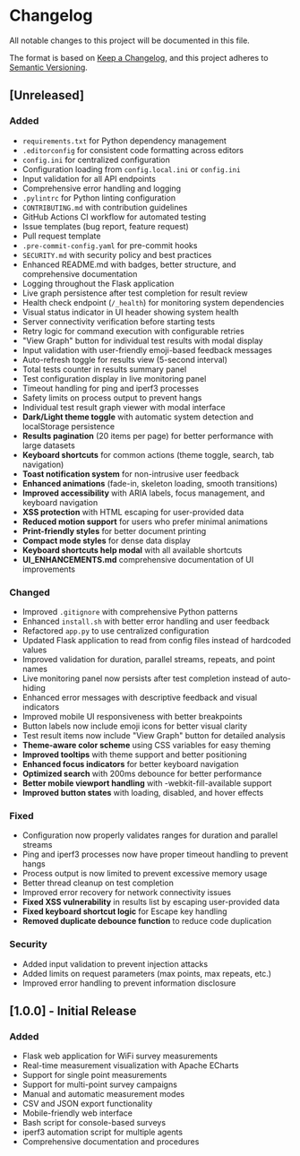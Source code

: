 # Changelog

All notable changes to this project will be documented in this file.

The format is based on [Keep a Changelog](https://keepachangelog.com/en/1.0.0/),
and this project adheres to [Semantic Versioning](https://semver.org/spec/v2.0.0.html).

## [Unreleased]

### Added
- `requirements.txt` for Python dependency management
- `.editorconfig` for consistent code formatting across editors
- `config.ini` for centralized configuration
- Configuration loading from `config.local.ini` or `config.ini`
- Input validation for all API endpoints
- Comprehensive error handling and logging
- `.pylintrc` for Python linting configuration
- `CONTRIBUTING.md` with contribution guidelines
- GitHub Actions CI workflow for automated testing
- Issue templates (bug report, feature request)
- Pull request template
- `.pre-commit-config.yaml` for pre-commit hooks
- `SECURITY.md` with security policy and best practices
- Enhanced README.md with badges, better structure, and comprehensive documentation
- Logging throughout the Flask application
- Live graph persistence after test completion for result review
- Health check endpoint (`/_health`) for monitoring system dependencies
- Visual status indicator in UI header showing system health
- Server connectivity verification before starting tests
- Retry logic for command execution with configurable retries
- "View Graph" button for individual test results with modal display
- Input validation with user-friendly emoji-based feedback messages
- Auto-refresh toggle for results view (5-second interval)
- Total tests counter in results summary panel
- Test configuration display in live monitoring panel
- Timeout handling for ping and iperf3 processes
- Safety limits on process output to prevent hangs
- Individual test result graph viewer with modal interface
- **Dark/Light theme toggle** with automatic system detection and localStorage persistence
- **Results pagination** (20 items per page) for better performance with large datasets
- **Keyboard shortcuts** for common actions (theme toggle, search, tab navigation)
- **Toast notification system** for non-intrusive user feedback
- **Enhanced animations** (fade-in, skeleton loading, smooth transitions)
- **Improved accessibility** with ARIA labels, focus management, and keyboard navigation
- **XSS protection** with HTML escaping for user-provided data
- **Reduced motion support** for users who prefer minimal animations
- **Print-friendly styles** for better document printing
- **Compact mode styles** for dense data display
- **Keyboard shortcuts help modal** with all available shortcuts
- **UI_ENHANCEMENTS.md** comprehensive documentation of UI improvements

### Changed
- Improved `.gitignore` with comprehensive Python patterns
- Enhanced `install.sh` with better error handling and user feedback
- Refactored `app.py` to use centralized configuration
- Updated Flask application to read from config files instead of hardcoded values
- Improved validation for duration, parallel streams, repeats, and point names
- Live monitoring panel now persists after test completion instead of auto-hiding
- Enhanced error messages with descriptive feedback and visual indicators
- Improved mobile UI responsiveness with better breakpoints
- Button labels now include emoji icons for better visual clarity
- Test result items now include "View Graph" button for detailed analysis
- **Theme-aware color scheme** using CSS variables for easy theming
- **Improved tooltips** with theme support and better positioning
- **Enhanced focus indicators** for better keyboard navigation
- **Optimized search** with 200ms debounce for better performance
- **Better mobile viewport handling** with -webkit-fill-available support
- **Improved button states** with loading, disabled, and hover effects

### Fixed
- Configuration now properly validates ranges for duration and parallel streams
- Ping and iperf3 processes now have proper timeout handling to prevent hangs
- Process output is now limited to prevent excessive memory usage
- Better thread cleanup on test completion
- Improved error recovery for network connectivity issues
- **Fixed XSS vulnerability** in results list by escaping user-provided data
- **Fixed keyboard shortcut logic** for Escape key handling
- **Removed duplicate debounce function** to reduce code duplication

### Security
- Added input validation to prevent injection attacks
- Added limits on request parameters (max points, max repeats, etc.)
- Improved error handling to prevent information disclosure

## [1.0.0] - Initial Release

### Added
- Flask web application for WiFi survey measurements
- Real-time measurement visualization with Apache ECharts
- Support for single point measurements
- Support for multi-point survey campaigns
- Manual and automatic measurement modes
- CSV and JSON export functionality
- Mobile-friendly web interface
- Bash script for console-based surveys
- iperf3 automation script for multiple agents
- Comprehensive documentation and procedures
